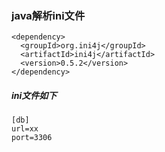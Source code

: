 ### java解析ini文件

```
<dependency>  
  <groupId>org.ini4j</groupId>  
  <artifactId>ini4j</artifactId>  
  <version>0.5.2</version>  
</dependency>  
```

##### ini文件如下
```
[db]
url=xx
port=3306
```
